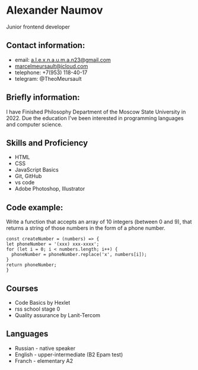 # Alexander Naumov
Junior frontend developer

## Contact information:

* email: a.l.e.x.n.a.u.m.a.n23@gmail.com
* marcelmeursault@icloud.com
* telephone: +7(953) 118-40-17
* telegram: @TheoMeursault


## Briefly information:

I have Finished Philosophy Department of the Moscow State University in 2022. Due the education I've been interested in programming languages and computer science.


## Skills and Proficiency
* HTML
* CSS
* JavaScript Basics
* Git, GitHub
* vs code
* Adobe Photoshop, Illustrator

## Code example:
Write a function that accepts an array of 10 integers (between 0 and 9), that returns a string of those numbers in the form of a phone number.
  
  ```
  const createNumber = (numbers) => {
  let phoneNumber = '(xxx) xxx-xxxx';
  for (let i = 0; i < numbers.length; i++) {
    phoneNumber = phoneNumber.replace('x', numbers[i]);
  }
  return phoneNumber;
}
```


## Courses
* Code Basics by Hexlet
* rss school stage 0
* Quality assurance by Lanit-Tercom
 


## Languages
* Russian - native speaker
* English - upper-intermediate (B2 Epam test)
* Franch - elementary A2
